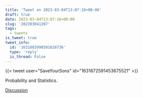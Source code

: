 ```yaml
---
title: 'Tweet on 2023-03-04T13:07:18+00:00'
draft: true
date: 2023-03-04T13:07:18+00:00
slug: '202303041307'
tags:
  - tweets
is_tweet: true
tweet_info:
  id: '1631883998581620736'
  type: 'reply'
  is_thread: False
---
```




{{< tweet user="SaveYourSons" id="1631672591453675521" >}}

Probability and Statistics.

[Discussion](https://x.com/sytelus/status/1631883998581620736)
